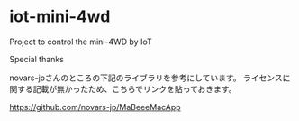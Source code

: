 # iot-mini-4wd
 Project to control the mini-4WD by IoT

 Special thanks

novars-jpさんのところの下記のライブラリを参考にしています。
ライセンスに関する記載が無かったため、こちらでリンクを貼っておきます。

https://github.com/novars-jp/MaBeeeMacApp
